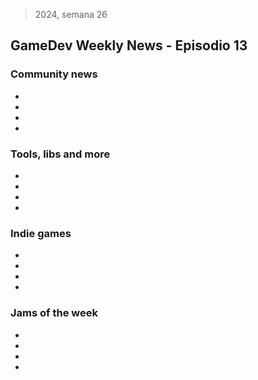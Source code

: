 > 2024, semana 26
## GameDev Weekly News - Episodio 13

### Community news
- []()
- [](https://indiegameacademy.notion.site/66f6bcf3471a4ffe9fdf80ee30831ddf?v=7107cd5bdef04672bc35e172ac03765e)
- []()
- []()

### Tools, libs and more
- []()
- []()
- []()
- []()

### Indie games
- []()
- []()
- []()
- []()

### Jams of the week
- []()
- []()
- []()
- []()
